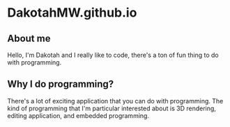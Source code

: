# DakotahMW.github.io

## About me
Hello, I'm Dakotah and I really like to code, there's a ton of fun thing to do with programming. 

## Why I do programming?
There's a lot of exciting application that you can do with programming. The kind of programming that I'm particular interested about is 3D rendering, editing application, and embedded programming. 

